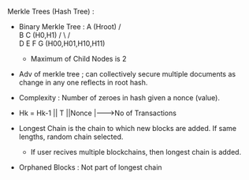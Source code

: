 Merkle Trees (Hash Tree) :
* Binary Merkle Tree :
      A (Hroot)
     / \
    B   C (H0,H1)
   / \  / \
  D  E  F  G (H00,H01,H10,H11)

  * Maximum of Child Nodes is 2

* Adv of merkle tree ; can collectively secure multiple documents as change in any one reflects in root hash.

* Complexity : Number of zeroes in hash given a nonce (value).

* Hk = Hk-1 || T ||Nonce
            |--->No of Transactions

* Longest Chain is the chain to which new blocks are added. If same lengths, random chain selected.

  * If user recives multiple blockchains, then longest chain is added.

* Orphaned Blocks : Not part of longest chain
